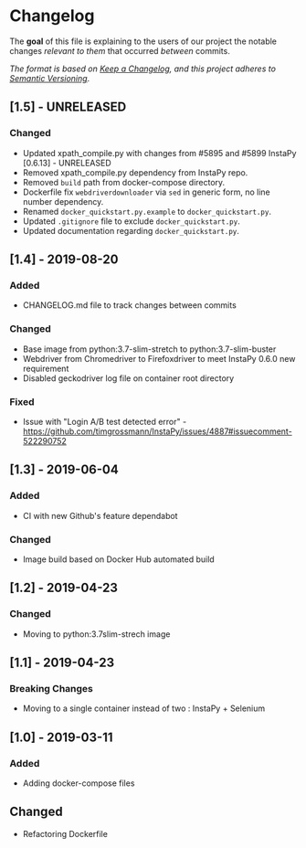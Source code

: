 # Changelog

The **goal** of this file is explaining to the users of our project the notable changes _relevant to them_ that occurred _between_ commits.

_The format is based on [Keep a Changelog](https://keepachangelog.com/en/1.0.0/), and this project adheres to [Semantic Versioning](https://semver.org/spec/v2.0.0.html)_.

## [1.5] - UNRELEASED

### Changed

- Updated xpath_compile.py with changes from #5895 and #5899 InstaPy [0.6.13] - UNRELEASED
- Removed xpath_compile.py dependency from InstaPy repo.
- Removed `build` path from docker-compose directory.
- Dockerfile fix `webdriverdownloader` via `sed` in generic form, no line number dependency.
- Renamed `docker_quickstart.py.example` to `docker_quickstart.py`.
- Updated `.gitignore` file to exclude `docker_quickstart.py`.
- Updated documentation regarding `docker_quickstart.py`.

## [1.4] - 2019-08-20

### Added

- CHANGELOG.md file to track changes between commits

### Changed

- Base image from python:3.7-slim-stretch to python:3.7-slim-buster
- Webdriver from Chromedriver to Firefoxdriver to meet InstaPy 0.6.0 new requirement
- Disabled geckodriver log file on container root directory

### Fixed

- Issue with "Login A/B test detected error" - https://github.com/timgrossmann/InstaPy/issues/4887#issuecomment-522290752


## [1.3] - 2019-06-04

### Added

- CI with new Github's feature dependabot

### Changed

- Image build based on Docker Hub automated build


## [1.2] - 2019-04-23

### Changed

- Moving to python:3.7slim-strech image


## [1.1] - 2019-04-23

### Breaking Changes

- Moving to a single container instead of two : InstaPy + Selenium


## [1.0] - 2019-03-11

### Added

- Adding docker-compose files

## Changed

- Refactoring Dockerfile
